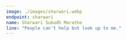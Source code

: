 ```yaml
---
image: ./images/sharwari.webp
endpoint: sharwari
name: Sharwari Subodh Marathe
line: "People can't help but look up to me."
---
```


